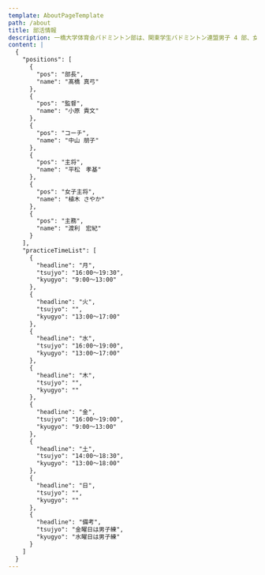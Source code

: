 ```yaml
---
template: AboutPageTemplate
path: /about
title: 部活情報
description: 一橋大学体育会バドミントン部は、関東学生バドミントン連盟男子 4 部、女子 5 部に所属し、リーグでの昇格を目指して週 3 ～ 5 日練習に取り組んでいます。
content: |
  {
    "positions": [
      {
        "pos": "部長",
        "name": "髙橋 真弓"
      },
      {
        "pos": "監督",
        "name": "小原 貴文"
      },
      {
        "pos": "コーチ",
        "name": "中山 朋子"
      },
      {
        "pos": "主将",
        "name": "平松　孝基"
      },
      {
        "pos": "女子主将",
        "name": "植木 さやか"
      },
      {
        "pos": "主務",
        "name": "渡利　宏紀"
      }
    ],
    "practiceTimeList": [
      {
        "headline": "月",
        "tsujyo": "16:00～19:30",
        "kyugyo": "9:00～13:00"
      },
      {
        "headline": "火",
        "tsujyo": "",
        "kyugyo": "13:00～17:00"
      },
      {
        "headline": "水",
        "tsujyo": "16:00～19:00",
        "kyugyo": "13:00～17:00"
      },
      {
        "headline": "木",
        "tsujyo": "",
        "kyugyo": ""
      },
      {
        "headline": "金",
        "tsujyo": "16:00～19:00",
        "kyugyo": "9:00～13:00"
      },
      {
        "headline": "土",
        "tsujyo": "14:00～18:30",
        "kyugyo": "13:00～18:00"
      },
      {
        "headline": "日",
        "tsujyo": "",
        "kyugyo": ""
      },
      {
        "headline": "備考",
        "tsujyo": "金曜日は男子練",
        "kyugyo": "水曜日は男子練"
      }
    ]
  }
---
```

